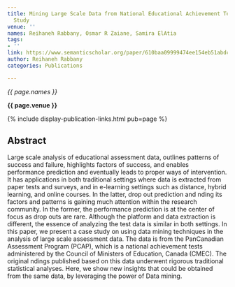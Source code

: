 ```yaml
---
title: Mining Large Scale Data from National Educational Achievement Tests A Case
  Study
venue: ''
names: Reihaneh Rabbany, Osmar R Zaiane, Samira ElAtia
tags:
- ''
link: https://www.semanticscholar.org/paper/610baa09999474ee154eb51abdc77f5bf0a4cc03
author: Reihaneh Rabbany
categories: Publications

---
```


*{{ page.names }}*

**{{ page.venue }}**

{% include display-publication-links.html pub=page %}

## Abstract

Large scale analysis of educational assessment data, outlines patterns of success and failure, highlights factors of success, and enables performance prediction and eventually leads to proper ways of intervention. It has applications in both traditional settings where data is extracted from paper tests and surveys, and in e-learning settings such as distance, hybrid learning, and online courses. In the latter, drop out prediction and nding its factors and patterns is gaining much attention within the research community. In the former, the performance prediction is at the center of focus as drop outs are rare. Although the platform and data extraction is different, the essence of analyzing the test data is similar in both settings. In this paper, we present a case study on using data mining techniques in the analysis of large scale assessment data. The data is from the PanCanadian Assessment Program (PCAP), which is a national achievement tests administered by the Council of Ministers of Education, Canada (CMEC). The original ndings published based on this data underwent rigorous traditional statistical analyses. Here, we show new insights that could be obtained from the same data, by leveraging the power of Data mining.